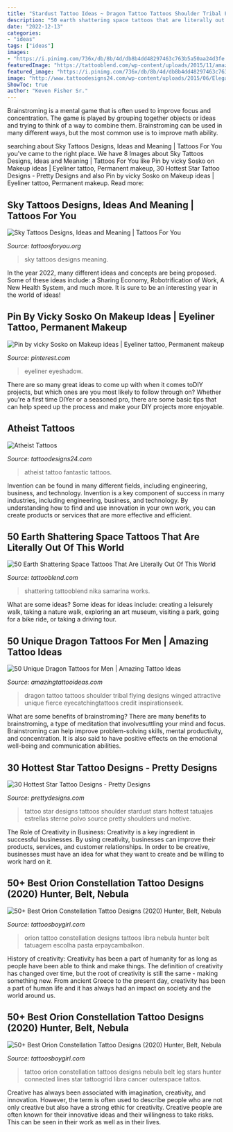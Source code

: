 ```yaml
---
title: "Stardust Tattoo Ideas ~ Dragon Tattoo Tattoos Shoulder Tribal Flying Designs Winged Attractive Unique Fierce Eyecatchingtattoos Credit Inspirationseek"
description: "50 earth shattering space tattoos that are literally out of this world"
date: "2022-12-13"
categories:
- "ideas"
tags: ["ideas"]
images:
- "https://i.pinimg.com/736x/db/8b/4d/db8b4dd48297463c763b5a50aa24d3fe.jpg"
featuredImage: "https://tattooblend.com/wp-content/uploads/2015/11/amazing-space-tattoo.jpg"
featured_image: "https://i.pinimg.com/736x/db/8b/4d/db8b4dd48297463c763b5a50aa24d3fe.jpg"
image: "http://www.tattoodesigns24.com/wp-content/uploads/2015/06/Elegant-Atheist-Tattoo-On-Shoulder.jpg"
ShowToc: true
author: "Keven Fisher Sr."
---
```



Brainstroming is a mental game that is often used to improve focus and concentration. The game is played by grouping together objects or ideas and trying to think of a way to combine them. Brainstroming can be used in many different ways, but the most common use is to improve math ability.

	

		
searching about Sky Tattoos Designs, Ideas and Meaning | Tattoos For You you've came to the right place. We have 8 Images about Sky Tattoos Designs, Ideas and Meaning | Tattoos For You like Pin by vicky Sosko on Makeup ideas | Eyeliner tattoo, Permanent makeup, 30 Hottest Star Tattoo Designs - Pretty Designs and also Pin by vicky Sosko on Makeup ideas | Eyeliner tattoo, Permanent makeup. Read more:
		
    
## Sky Tattoos Designs, Ideas And Meaning | Tattoos For You

<img loading=lazy src="http://www.tattoosforyou.org/wp-content/uploads/2016/02/Sky-Tattoos.jpg" onerror="this.onerror=null;this.src='https://tse4.mm.bing.net/th?id=OIP.y1FZQOT12T7xdnY2b66RBgHaLG&amp;pid=15.1';" alt="Sky Tattoos Designs, Ideas and Meaning | Tattoos For You">

_Source: tattoosforyou.org_

>sky tattoos designs meaning. 

	

In the year 2022, many different ideas and concepts are being proposed. Some of these ideas include: a Sharing Economy, Robotrification of Work, A New Health System, and much more. It is sure to be an interesting year in the world of ideas!

    
## Pin By Vicky Sosko On Makeup Ideas | Eyeliner Tattoo, Permanent Makeup

<img loading=lazy src="https://i.pinimg.com/736x/db/8b/4d/db8b4dd48297463c763b5a50aa24d3fe.jpg" onerror="this.onerror=null;this.src='https://tse3.mm.bing.net/th?id=OIP.kTHCFHo_QaxRWmu1-4UstQHaHa&amp;pid=15.1';" alt="Pin by vicky Sosko on Makeup ideas | Eyeliner tattoo, Permanent makeup">

_Source: pinterest.com_

>eyeliner eyeshadow. 

	

There are so many great ideas to come up with when it comes toDIY projects, but which ones are you most likely to follow through on? Whether you're a first time DIYer or a seasoned pro, there are some basic tips that can help speed up the process and make your DIY projects more enjoyable.

    
## Atheist Tattoos

<img loading=lazy src="http://www.tattoodesigns24.com/wp-content/uploads/2015/06/Elegant-Atheist-Tattoo-On-Shoulder.jpg" onerror="this.onerror=null;this.src='https://tse1.mm.bing.net/th?id=OIP.eLlU8plN9p5QBsXjVQO-rAHaFj&amp;pid=15.1';" alt="Atheist Tattoos">

_Source: tattoodesigns24.com_

>atheist tattoo fantastic tattoos. 

	

Invention can be found in many different fields, including engineering, business, and technology.
Invention is a key component of success in many industries, including engineering, business, and technology. By understanding how to find and use innovation in your own work, you can create products or services that are more effective and efficient.

    
## 50 Earth Shattering Space Tattoos That Are Literally Out Of This World

<img loading=lazy src="https://tattooblend.com/wp-content/uploads/2015/11/amazing-space-tattoo.jpg" onerror="this.onerror=null;this.src='https://tse1.mm.bing.net/th?id=OIP.CCML1RuzgGshjfO0lZ6gqgHaLH&amp;pid=15.1';" alt="50 Earth Shattering Space Tattoos That Are Literally Out Of This World">

_Source: tattooblend.com_

>shattering tattooblend nika samarina works. 

	

What are some ideas?
Some ideas for ideas include: creating a leisurely walk, taking a nature walk, exploring an art museum, visiting a park, going for a bike ride, or taking a driving tour.

    
## 50 Unique Dragon Tattoos For Men | Amazing Tattoo Ideas

<img loading=lazy src="http://www.amazingtattooideas.com/wp-content/uploads/2015/01/Flying-dragon-tattoo-design.jpg" onerror="this.onerror=null;this.src='https://tse1.mm.bing.net/th?id=OIP.Ap71i8dTLGBjIhxN8tzOJwHaFQ&amp;pid=15.1';" alt="50 Unique Dragon Tattoos for Men | Amazing Tattoo Ideas">

_Source: amazingtattooideas.com_

>dragon tattoo tattoos shoulder tribal flying designs winged attractive unique fierce eyecatchingtattoos credit inspirationseek. 

	

What are some benefits of brainstroming?
There are many benefits to brainstroming, a type of meditation that involvesuttling your mind and focus. Brainstroming can help improve problem-solving skills, mental productivity, and concentration. It is also said to have positive effects on the emotional well-being and communication abilities.

    
## 30 Hottest Star Tattoo Designs - Pretty Designs

<img loading=lazy src="http://www.prettydesigns.com/wp-content/uploads/2013/12/Star-Tattoo-Designs-Stardust-Tattoo-on-Shoulder.jpg" onerror="this.onerror=null;this.src='https://tse4.mm.bing.net/th?id=OIP.E2dEndovLCqHRw_h6Rj5mgHaEi&amp;pid=15.1';" alt="30 Hottest Star Tattoo Designs - Pretty Designs">

_Source: prettydesigns.com_

>tattoo star designs tattoos shoulder stardust stars hottest tatuajes estrellas sterne polvo source pretty shoulders und motive. 

	

The Role of Creativity in Business:
Creativity is a key ingredient in successful businesses. By using creativity, businesses can improve their products, services, and customer relationships. In order to be creative, businesses must have an idea for what they want to create and be willing to work hard on it.

    
## 50+ Best Orion Constellation Tattoo Designs (2020) Hunter, Belt, Nebula

<img loading=lazy src="https://cdn.tattoosboygirl.com/wp-content/uploads/2019/07/orion-constellation-hunter-belt-nebula-tattoo-designs-ideas-14.jpg" onerror="this.onerror=null;this.src='https://tse4.mm.bing.net/th?id=OIP.spRwIvnUtTqx4F06RmPpQwHaHa&amp;pid=15.1';" alt="50+ Best Orion Constellation Tattoo Designs (2020) Hunter, Belt, Nebula">

_Source: tattoosboygirl.com_

>orion tattoo constellation designs tattoos libra nebula hunter belt tatuagem escolha pasta erpaycambalkon. 

	

History of creativity:
Creativity has been a part of humanity for as long as people have been able to think and make things. The definition of creativity has changed over time, but the root of creativity is still the same - making something new. From ancient Greece to the present day, creativity has been a part of human life and it has always had an impact on society and the world around us.

    
## 50+ Best Orion Constellation Tattoo Designs (2020) Hunter, Belt, Nebula

<img loading=lazy src="https://cdn.tattoosboygirl.com/wp-content/uploads/2019/07/orion-constellation-hunter-belt-nebula-tattoo-designs-ideas-15.jpg" onerror="this.onerror=null;this.src='https://tse2.mm.bing.net/th?id=OIP.UK-_aM7-QPZko_ghmq2pbAHaHa&amp;pid=15.1';" alt="50+ Best Orion Constellation Tattoo Designs (2020) Hunter, Belt, Nebula">

_Source: tattoosboygirl.com_

>tattoo orion constellation tattoos designs nebula belt leg stars hunter connected lines star tattoogrid libra cancer outerspace tattos. 

	

Creative has always been associated with imagination, creativity, and innovation. However, the term is often used to describe people who are not only creative but also have a strong ethic for creativity. Creative people are often known for their innovative ideas and their willingness to take risks. This can be seen in their work as well as in their lives.

